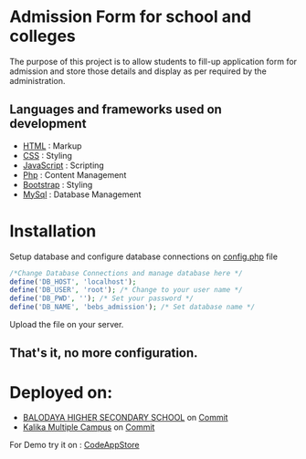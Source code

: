 # Admission Form for school and colleges

The purpose of this project is to allow students to fill-up application form for admission and store those details and display as per required by the administration.

## Languages and frameworks used on development

- [HTML](https://developer.mozilla.org/en-US/docs/Web/HTML) : Markup
- [CSS](https://developer.mozilla.org/en-US/docs/Web/CSS) : Styling
- [JavaScript](https://developer.mozilla.org/en-US/docs/Web/JavaScript) : Scripting
- [Php](https://www.php.net/) : Content Management
- [Bootstrap](https://getbootstrap.com/docs/4.0/getting-started/introduction/) : Styling
- [MySql](https://www.mysql.com/) : Database Management

# Installation

Setup database and configure database connections on [config.php](https://github.com/codeappstore/AdmissionForm/blob/master/Configurations/config.php) file

```php
/*Change Database Connections and manage database here */
define('DB_HOST', 'localhost');
define('DB_USER', 'root'); /* Change to your user name */
define('DB_PWD', ''); /* Set your password */
define('DB_NAME', 'bebs_admission'); /* Set database name */
```

Upload the file on your server.

## That's it, no more configuration.

# Deployed on:  
- [BALODAYA HIGHER SECONDARY SCHOOL](https://admission.bebs.edu.np/) on [Commit](https://github.com/itSubeDibesh/AdmissionForm/commit/ec2c35f9df9470b02e156750b0029b91084d6a0a)
- [Kalika Multiple Campus](https://www.admission.kmcpokhara.edu.np) on [Commit](https://github.com/itSubeDibesh/AdmissionForm/commit/c2c05d155a69ef8d6c268f3410dcbf2d8c2bb8e4)

For Demo try it on : [CodeAppStore](https://admission.projects.codeappstore.com/)
